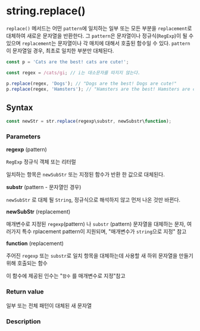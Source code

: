# string.replace()

`replace()` 메서드는 어떤 `pattern`에 일치하는 일부 또는 모든 부분을 `replacement`로 대체하여 새로운 문자열을 반환한다. 그 `pattern`은 문자열이나 정규식(`RegExp`)이 될 수 있으며  `replacement`는 문자열이나 각 매치에 대해서 호출된 함수일 수 있다. `pattern` 이 문자열일 경우, 최초로 일치한 부분만 대체된다.

```js
const p = 'Cats are the best! cats are cute!';

const regex = /cats/gi; // i는 대소문자를 따지지 않는다.

p.replace(regex, 'Dogs'); // "Dogs are the best! Dogs are cute!"
p.replace(regex, 'Hamsters'); // "Hamsters are the best! Hamsters are cute!"
```

## Syntax

```js
const newStr = str.replace(regexp\substr, newSubstr\function);
```

### Parameters

**regexp** (pattern)

`RegExp` 정규식 객체 또는 리터럴

일치하는 항목은 `newSubStr` 또는 지정된 함수가 반환 한 값으로 대체된다.

**substr** (pattern - 문자열인 경우)

`newSubStr` 로 대체 될 `String`, 정규식으로 해석하지 않고 먼저 나온 것만 바뀐다.

**newSubStr** (replacement)

매개변수로 지정된 `regexp`(pattern) 나 `substr` (pattern) 문자열을 대체하는 문자, 여러가지 특수 rplacement pattern이 지원되며, "매개변수가 `string`으로 지정" 참고

**function** (replacement)

주어진 `regexp` 또는 `substr`로 일치 항목을 대체하는데 사용할 새 하위 문자열을 만들기 위해 호출되는 함수

이 함수에 제공된 인수는 "`함수` 를 매개변수로 지정"참고

### Return value

일부 또는 전체 패턴이 대체된 새 문자열

### Description



​    

